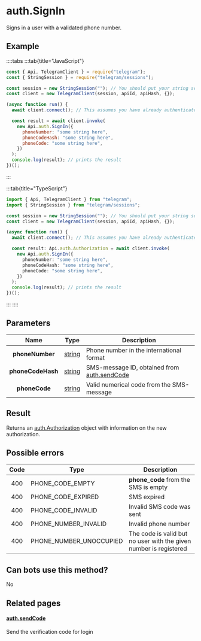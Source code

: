 # auth.SignIn

Signs in a user with a validated phone number.

## Example

::::tabs
:::tab{title="JavaScript"}

```js
const { Api, TelegramClient } = require("telegram");
const { StringSession } = require("telegram/sessions");

const session = new StringSession(""); // You should put your string session here
const client = new TelegramClient(session, apiId, apiHash, {});

(async function run() {
  await client.connect(); // This assumes you have already authenticated with .start()

  const result = await client.invoke(
    new Api.auth.SignIn({
      phoneNumber: "some string here",
      phoneCodeHash: "some string here",
      phoneCode: "some string here",
    })
  );
  console.log(result); // prints the result
})();
```

:::

:::tab{title="TypeScript"}

```ts
import { Api, TelegramClient } from "telegram";
import { StringSession } from "telegram/sessions";

const session = new StringSession(""); // You should put your string session here
const client = new TelegramClient(session, apiId, apiHash, {});

(async function run() {
  await client.connect(); // This assumes you have already authenticated with .start()

  const result: Api.auth.Authorization = await client.invoke(
    new Api.auth.SignIn({
      phoneNumber: "some string here",
      phoneCodeHash: "some string here",
      phoneCode: "some string here",
    })
  );
  console.log(result); // prints the result
})();
```

:::
::::

## Parameters

|       Name        | Type                                            | Description                                                                                   |
| :---------------: | ----------------------------------------------- | --------------------------------------------------------------------------------------------- |
|  **phoneNumber**  | [string](https://core.telegram.org/type/string) | Phone number in the international format                                                      |
| **phoneCodeHash** | [string](https://core.telegram.org/type/string) | SMS-message ID, obtained from [auth.sendCode](https://core.telegram.org/method/auth.sendCode) |
|   **phoneCode**   | [string](https://core.telegram.org/type/string) | Valid numerical code from the SMS-message                                                     |

## Result

Returns an [auth.Authorization](https://core.telegram.org/type/auth.Authorization) object with information on the new authorization.

## Possible errors

| Code | Type                    | Description                                                       |
| :--: | ----------------------- | ----------------------------------------------------------------- |
| 400  | PHONE_CODE_EMPTY        | **phone_code** from the SMS is empty                              |
| 400  | PHONE_CODE_EXPIRED      | SMS expired                                                       |
| 400  | PHONE_CODE_INVALID      | Invalid SMS code was sent                                         |
| 400  | PHONE_NUMBER_INVALID    | Invalid phone number                                              |
| 400  | PHONE_NUMBER_UNOCCUPIED | The code is valid but no user with the given number is registered |

## Can bots use this method?

No

## Related pages

#### [auth.sendCode](https://core.telegram.org/method/auth.sendCode)

Send the verification code for login
